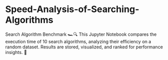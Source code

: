 # Speed-Analysis-of-Searching-Algorithms
Search Algorithm Benchmark 🏎️🔍 This Jupyter Notebook compares the execution time of 10 search algorithms, analyzing their efficiency on a random dataset. Results are stored, visualized, and ranked for performance insights. 🚀
